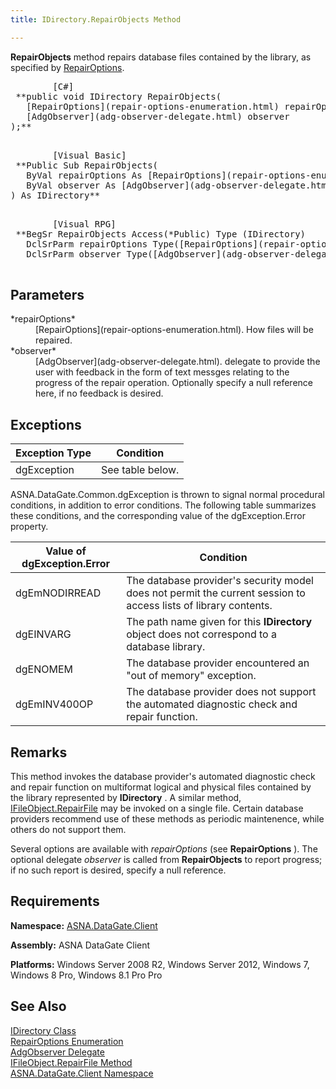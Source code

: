 ```yaml
---
title: IDirectory.RepairObjects Method

---
```


**RepairObjects** method repairs database files contained by the library, as specified by [ RepairOptions](repair-options-enumeration.html).
<pre class="prettyprint">
        <span class="lang">[C#]</span>
 **public void IDirectory RepairObjects(<br />   [RepairOptions](repair-options-enumeration.html) repairOptions ,<br />   [AdgObserver](adg-observer-delegate.html) observer<br />);** 
      </pre>
<pre class="prettyprint">
        <span class="lang">[Visual Basic] </span>
 **Public Sub RepairObjects(<br />   ByVal repairOptions As [RepairOptions](repair-options-enumeration.html) _<br />   ByVal observer As [AdgObserver](adg-observer-delegate.html)<br />) As IDirectory** 
      </pre>
<pre class="prettyprint">
        <span class="lang">[Visual RPG]</span>
 **BegSr RepairObjects Access(*Public) Type (IDirectory)<br />   DclSrParm repairOptions Type([RepairOptions](repair-options-enumeration.html))<br />   DclSrParm observer Type([AdgObserver](adg-observer-delegate.html))** 
      </pre>

## Parameters

<dl>
        <dt>
 *repairOptions* 
        </dt>
        <dd>
[RepairOptions](repair-options-enumeration.html). How files will be repaired. 
</dd>
        <dt>
 *observer* 
        </dt>
        <dd>
[AdgObserver](adg-observer-delegate.html). delegate to provide the user with feedback in the form of text messges relating to the progress of the repair operation. Optionally specify a null reference here, if no feedback is desired.
</dd>
</dl>

## Exceptions



| Exception Type | Condition |
| ---- | ---- |
| dgException | See table below. |



ASNA.DataGate.Common.dgException is thrown to signal normal procedural conditions, in addition to error conditions. The following table summarizes these conditions, and the corresponding value of the <span>dgException.Error</span> property.
<br />



| Value of dgException.Error | Condition |
| ---- | ---- |
| dgEmNODIRREAD | The database provider's security model does not permit the current session to access lists of library contents. |
| dgEINVARG | The path name given for this **IDirectory** object does not correspond to a database library. |
| dgENOMEM | The database provider encountered an "out of memory" exception. |
| dgEmINV400OP | The database provider does not support the automated diagnostic check and repair function. |



## Remarks

This method invokes the database provider's automated diagnostic check and repair function on multiformat logical and physical files contained by the library represented by **IDirectory** . A similar method, [ IFileObject.RepairFile](ifile-object-class-repair-file-method.html) may be invoked on a single file. Certain database providers recommend use of these methods as periodic maintenence, while others do not support them.

Several options are available with *repairOptions* (see **RepairOptions** ). The optional delegate *observer* is called from **RepairObjects** to report progress; if no such report is desired, specify a null reference. 
## Requirements

<span> **Namespace:** [ASNA.DataGate.Client](datagate-client-namespace.html) </span> 

<span> **Assembly:** ASNA DataGate Client</span> 

<span> **Platforms:** Windows Server 2008 R2, Windows Server 2012, Windows 7, Windows 8 Pro, Windows 8.1 Pro</span> Pro
## See Also


[IDirectory Class](idirectory-class.html)
      <br />
[RepairOptions Enumeration](repair-options-enumeration.html)
      <br />
[AdgObserver Delegate](adg-observer-delegate.html)
      <br />
[IFileObject.RepairFile Method](ifile-object-class-repair-file-method.html)
      <br />
[ASNA.DataGate.Client Namespace](datagate-client-namespace.html)

